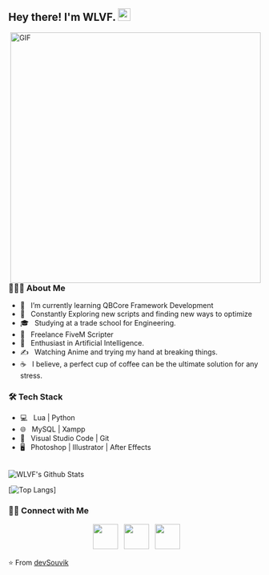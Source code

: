 <h2> Hey there! I'm WLVF. <img src="https://github.com/souvikguria98/souvikguria98/blob/master/Hi.gif" width="25"></h2>
<img align="right" alt="GIF" src="https://i.imgur.com/wRPO3hZ.png" width="500"/>

<h3> 👨🏻‍💻 About Me </h3>

- 🔭 &nbsp; I’m currently learning QBCore Framework Development
- 🤔 &nbsp; Constantly Exploring new scripts and finding new ways to optimize
- 🎓 &nbsp; Studying at a trade school for Engineering.
- 💼 &nbsp; Freelance FiveM Scripter
- 🌱 &nbsp; Enthusiast in Artificial Intelligence.
- ✍️ &nbsp; Watching Anime and trying my hand at breaking things.
- ☕ &nbsp; I believe, a perfect cup of coffee can be the ultimate solution for any stress. 

<h3>🛠 Tech Stack</h3>

- 💻 &nbsp; Lua | Python
- 🌐 &nbsp; MySQL | Xampp
- 🔧 &nbsp; Visual Studio Code | Git
- 🖥 &nbsp; Photoshop | Illustrator | After Effects

<br>

<img align="center" src="https://github-readme-stats.vercel.app/api?username=WLVF&include_all_commits=true&count_private=true&show_icons=true&line_height=20&title_color=7A7ADB&icon_color=2234AE&text_color=D3D3D3&bg_color=0,000000,130F40" alt="WLVF's Github Stats">

</br>

[![Top Langs](https://github-readme-stats.vercel.app/api/top-langs/?username=WLVF&layout=compact&text_color=daf7dc&bg_color=151515)]


<h3> 🤝🏻 Connect with Me </h3>

<p align="center">
&nbsp; <a href="https://twitter.com/TheWLVF" target="_blank" rel="noopener noreferrer"><img src="https://img.icons8.com/plasticine/100/000000/twitter.png" width="50" /></a>  
&nbsp; <a href="https://www.instagram.com/thewlvf/" target="_blank" rel="noopener noreferrer"><img src="https://img.icons8.com/plasticine/100/000000/instagram-new.png" width="50" /></a>  
&nbsp; <a href="mailto:officialwlvf@outlook.com" target="_blank" rel="noopener noreferrer"><img src="https://img.icons8.com/plasticine/100/000000/gmail.png"  width="50" /></a>
</p>

⭐️ From [devSouvik](https://github.com/devSouvik)
